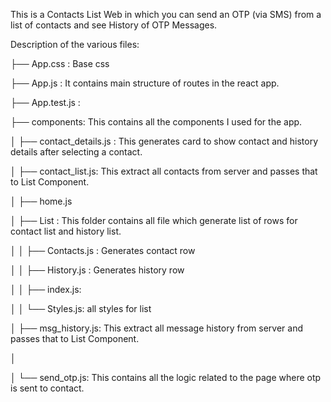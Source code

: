 This is a Contacts List Web in which you can send an OTP (via SMS) from a list of contacts and see History of OTP Messages. 

Description of the various files:


<p>├── App.css : Base css</p>
<p>├── App.js : It contains main structure of routes in the react app.</p>
<p>├── App.test.js :</p>
<p>├── components: This contains all the components I used for the app. </p>
<p>│ ├── contact_details.js : This generates card to show contact and history details after selecting a contact. </p>
<p>│ ├── contact_list.js: This extract all contacts from server and passes that to List Component.</p>
<p>│ ├── home.js</p>
<p>│ ├── List : This folder contains all file which generate list of rows for contact list and history list.</p>
<p>│ │ ├── Contacts.js : Generates contact row</p>
<p>│ │ ├── History.js : Generates history row</p>
<p>│ │ ├── index.js:</p>
<p>│ │ └── Styles.js: all styles for list</p>
<p>│ ├── msg_history.js: This extract all message history from server and passes that to List Component. </p>
<p>│</p>
<p>│ └── send_otp.js: This contains all the logic related to the page where otp is sent to contact.</p>
